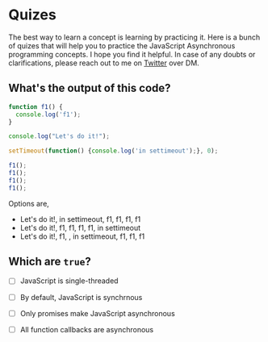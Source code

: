# Quizes

The best way to learn a concept is learning by practicing it. Here is a bunch of quizes that will help you to practice the JavaScript Asynchronous programming concepts. I hope you find it helpful. In case of any doubts or clarifications, please reach out to me on [Twitter](https://twitter.com/tapasadhikary) over DM.

## What's the output of this code?

  ```js
  function f1() {
    console.log('f1');
  }

  console.log("Let's do it!");

  setTimeout(function() {console.log('in settimeout');}, 0);

  f1();
  f1();
  f1();
  f1();
  ```
Options are,
- Let's do it!, in settimeout, f1, f1, f1, f1
- Let's do it!, f1, f1, f1, f1, in settimeout
- Let's do it!, f1, , in settimeout, f1, f1, f1 



## Which are `true`? 
- [ ] JavaScript is single-threaded
- [ ] By default, JavaScript is synchrnous
- [ ] Only promises make JavaScript asynchronous
- [ ] All function callbacks are asynchronous







